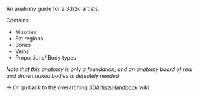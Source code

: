 An anatomy guide for a 3d/2d artists.

Contains:
- Muscles
- Fat regions
- Bones
- Veins
- Proportions/ Body types

_Note that this anatomy is only a foundation, and an anatomy board of real and drawn naked bodies is definitely needed_

-> Or go back to the overarching [3DArtistsHandbook](https://github.com/Epicrex/3DArtistsHandbook/wiki) wiki

